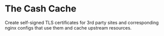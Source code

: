# The Cash Cache

Create self-signed TLS certificates for 3rd party sites and corresponding nginx
configs that use them and cache upstream resources.
